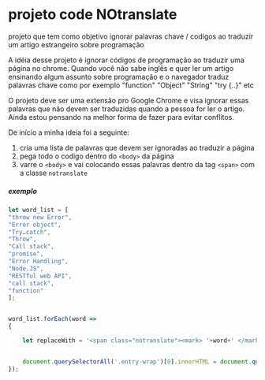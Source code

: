 # projeto code NOtranslate
projeto que tem como objetivo ignorar palavras chave / codigos ao traduzir um artigo estrangeiro sobre programação

A idéia desse projeto é ignorar códigos de programação ao traduzir uma página no chrome.
Quando você não sabe inglês e quer ler um artigo ensinando algum assunto sobre programação e o navegador traduz palavras chave como por exemplo "function" "Object" "String" "try {..}" etc

O projeto deve ser uma extensão pro Google Chrome e visa ignorar essas palavras que não devem ser traduzidas quando a pessoa for ler o artigo. Ainda estou pensando na melhor forma de fazer para evitar conflitos.

De início a minha ideia foi a seguinte:

1. cria uma lista de palavras que devem ser ignoradas ao traduzir a página
2. pega todo o codigo dentro do ```<body>``` da página
3. varre o ```<body>``` e vai colocando essas palavras dentro da tag ```<span>``` com a classe ```notranslate```

##### exemplo

```javascript
let word_list = [
"throw new Error",
"Error object",
"Try…catch",
"Throw",
"Call stack",
"promise",
"Error Handling",
"Node.JS",
"RESTful web API",
"call stack",
"function"
];


word_list.forEach(word =>
{

	let replaceWith = '<span class="notranslate"><mark> '+word+' </mark></span>';


	document.querySelectorAll('.entry-wrap')[0].innerHTML = document.querySelectorAll('.entry-wrap')[0].innerHTML.split(word).join(replaceWith);
});

```
